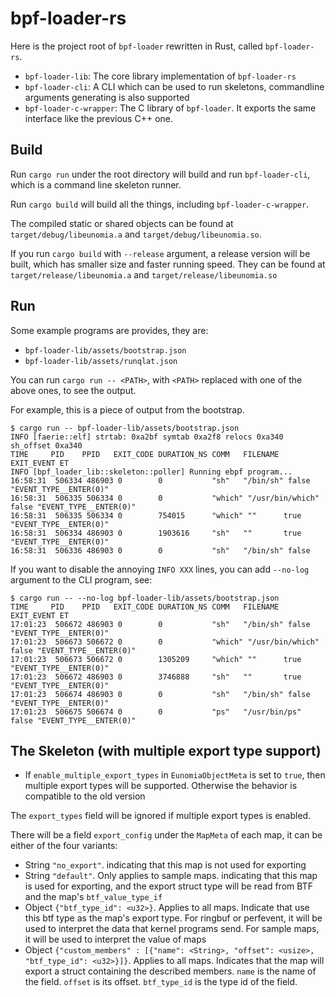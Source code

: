 # bpf-loader-rs

Here is the project root of `bpf-loader` rewritten in Rust, called `bpf-loader-rs`.

- `bpf-loader-lib`: The core library implementation of `bpf-loader-rs`
- `bpf-loader-cli`: A CLI which can be used to run skeletons, commandline arguments generating is also supported
- `bpf-loader-c-wrapper`: The C library of `bpf-loader`. It exports the same interface like the previous C++ one.

## Build

Run `cargo run` under the root directory will build and run `bpf-loader-cli`, which is a command line skeleton runner.

Run `cargo build` will build all the things, including `bpf-loader-c-wrapper`. 

The compiled static or shared objects can be found at `target/debug/libeunomia.a` and `target/debug/libeunomia.so`. 

If you run `cargo build` with `--release` argument, a release version will be built, which has smaller size and faster running speed. They can be found at `target/release/libeunomia.a` and `target/release/libeunomia.so`

## Run

Some example programs are provides, they are:
- `bpf-loader-lib/assets/bootstrap.json`
- `bpf-loader-lib/assets/runqlat.json`

You can run `cargo run -- <PATH>`, with `<PATH>` replaced with one of the above ones, to see the output.

For example, this is a piece of output from the bootstrap.

```console
$ cargo run -- bpf-loader-lib/assets/bootstrap.json 
INFO [faerie::elf] strtab: 0xa2bf symtab 0xa2f8 relocs 0xa340 sh_offset 0xa340
TIME     PID    PPID   EXIT_CODE DURATION_NS COMM   FILENAME EXIT_EVENT ET     
INFO [bpf_loader_lib::skeleton::poller] Running ebpf program...
16:58:31  506334 486903 0        0           "sh"   "/bin/sh" false     "EVENT_TYPE__ENTER(0)"
16:58:31  506335 506334 0        0           "which" "/usr/bin/which" false "EVENT_TYPE__ENTER(0)"
16:58:31  506335 506334 0        754015      "which" ""      true       "EVENT_TYPE__ENTER(0)"
16:58:31  506334 486903 0        1903616     "sh"   ""       true       "EVENT_TYPE__ENTER(0)"
16:58:31  506336 486903 0        0           "sh"   "/bin/sh" false     
```

If you want to disable the annoying `INFO XXX` lines, you can add `--no-log` argument to the CLI program, see:

```console
$ cargo run -- --no-log bpf-loader-lib/assets/bootstrap.json 
TIME     PID    PPID   EXIT_CODE DURATION_NS COMM   FILENAME EXIT_EVENT ET     
17:01:23  506672 486903 0        0           "sh"   "/bin/sh" false     "EVENT_TYPE__ENTER(0)"
17:01:23  506673 506672 0        0           "which" "/usr/bin/which" false "EVENT_TYPE__ENTER(0)"
17:01:23  506673 506672 0        1305209     "which" ""      true       "EVENT_TYPE__ENTER(0)"
17:01:23  506672 486903 0        3746888     "sh"   ""       true       "EVENT_TYPE__ENTER(0)"
17:01:23  506674 486903 0        0           "sh"   "/bin/sh" false     "EVENT_TYPE__ENTER(0)"
17:01:23  506675 506674 0        0           "ps"   "/usr/bin/ps" false "EVENT_TYPE__ENTER(0)"
```

## The Skeleton (with multiple export type support)

- If `enable_multiple_export_types` in `EunomiaObjectMeta` is set to `true`, then multiple export types will be supported. Otherwise the behavior is compatible to the old version

The `export_types` field will be ignored if multiple export types is enabled.

There will be a field `export_config` under the `MapMeta` of each map, it can be either of the four variants:

- String `"no_export"`. indicating that this map is not used for exporting
- String `"default"`. Only applies to sample maps. indicating that this map is used for exporting, and the export struct type will be read from BTF and the map's `btf_value_type_if`
- Object `{"btf_type_id": <u32>}`. Applies to all maps. Indicate that use this btf type as the map's export type. For ringbuf or perfevent, it will be used to interpret the data that kernel programs send. For sample maps, it will be used to interpret the value of maps
- Object `{"custom_members" : [{"name": <String>, "offset": <usize>, "btf_type_id": <u32>}]}`. Applies to all maps. Indicates that the map will export a struct containing the described members. `name` is the name of the field. `offset` is its offset. `btf_type_id` is the type id of the field.
